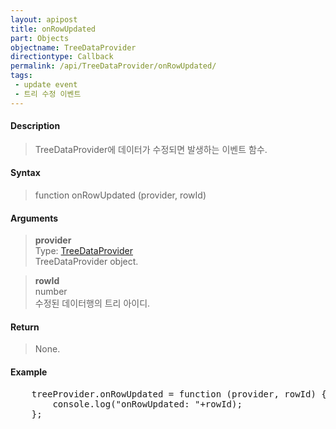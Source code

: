 ```yaml
---
layout: apipost
title: onRowUpdated
part: Objects
objectname: TreeDataProvider
directiontype: Callback
permalink: /api/TreeDataProvider/onRowUpdated/
tags:
 - update event
 - 트리 수정 이벤트
---
```



#### Description

> TreeDataProvider에 데이터가 수정되면 발생하는 이벤트 함수.  

#### Syntax

> function onRowUpdated (provider, rowId)  

#### Arguments

> **provider**  
> Type: [TreeDataProvider](/api/TreeDataProvider/)  
> TreeDataProvider object.  

> **rowId**  
> number  
> 수정된 데이터행의 트리 아이디. 

#### Return

> None.  

#### Example

<pre class="prettyprint">
    treeProvider.onRowUpdated = function (provider, rowId) {
        console.log("onRowUpdated: "+rowId);
    };
</pre>

